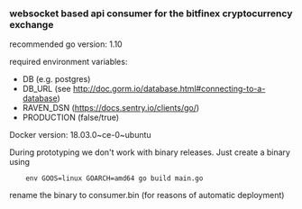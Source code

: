 ### websocket based api consumer for the bitfinex cryptocurrency exchange

recommended go version: 1.10

required environment variables:

- DB (e.g. postgres)
- DB_URL (see http://doc.gorm.io/database.html#connecting-to-a-database)
- RAVEN_DSN (https://docs.sentry.io/clients/go/)
- PRODUCTION (false/true)

Docker version: 18.03.0~ce-0~ubuntu

During prototyping we don't work with binary releases. Just create a binary using 

```ssh
    env GOOS=linux GOARCH=amd64 go build main.go
```

rename the binary to consumer.bin (for reasons of automatic deployment)
